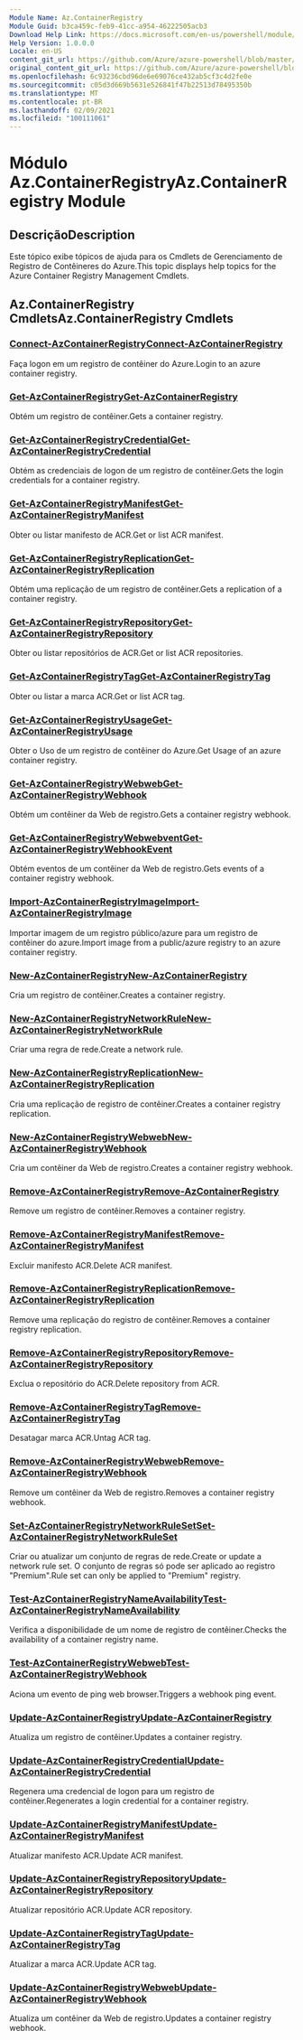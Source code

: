 ```yaml
---
Module Name: Az.ContainerRegistry
Module Guid: b3ca459c-feb9-41cc-a954-46222505acb3
Download Help Link: https://docs.microsoft.com/en-us/powershell/module/az.containerregistry
Help Version: 1.0.0.0
Locale: en-US
content_git_url: https://github.com/Azure/azure-powershell/blob/master/src/ContainerRegistry/ContainerRegistry/help/Az.ContainerRegistry.md
original_content_git_url: https://github.com/Azure/azure-powershell/blob/master/src/ContainerRegistry/ContainerRegistry/help/Az.ContainerRegistry.md
ms.openlocfilehash: 6c93236cbd96de6e69076ce432ab5cf3c4d2fe0e
ms.sourcegitcommit: c05d3d669b5631e526841f47b22513d78495350b
ms.translationtype: MT
ms.contentlocale: pt-BR
ms.lasthandoff: 02/09/2021
ms.locfileid: "100111061"
---
```

# <span data-ttu-id="48189-101">Módulo Az.ContainerRegistry</span><span class="sxs-lookup"><span data-stu-id="48189-101">Az.ContainerRegistry Module</span></span>
## <span data-ttu-id="48189-102">Descrição</span><span class="sxs-lookup"><span data-stu-id="48189-102">Description</span></span>
<span data-ttu-id="48189-103">Este tópico exibe tópicos de ajuda para os Cmdlets de Gerenciamento de Registro de Contêineres do Azure.</span><span class="sxs-lookup"><span data-stu-id="48189-103">This topic displays help topics for the Azure Container Registry Management Cmdlets.</span></span>

## <span data-ttu-id="48189-104">Az.ContainerRegistry Cmdlets</span><span class="sxs-lookup"><span data-stu-id="48189-104">Az.ContainerRegistry Cmdlets</span></span>
### [<span data-ttu-id="48189-105">Connect-AzContainerRegistry</span><span class="sxs-lookup"><span data-stu-id="48189-105">Connect-AzContainerRegistry</span></span>](Connect-AzContainerRegistry.md)
<span data-ttu-id="48189-106">Faça logon em um registro de contêiner do Azure.</span><span class="sxs-lookup"><span data-stu-id="48189-106">Login to an azure container registry.</span></span>

### [<span data-ttu-id="48189-107">Get-AzContainerRegistry</span><span class="sxs-lookup"><span data-stu-id="48189-107">Get-AzContainerRegistry</span></span>](Get-AzContainerRegistry.md)
<span data-ttu-id="48189-108">Obtém um registro de contêiner.</span><span class="sxs-lookup"><span data-stu-id="48189-108">Gets a container registry.</span></span>

### [<span data-ttu-id="48189-109">Get-AzContainerRegistryCredential</span><span class="sxs-lookup"><span data-stu-id="48189-109">Get-AzContainerRegistryCredential</span></span>](Get-AzContainerRegistryCredential.md)
<span data-ttu-id="48189-110">Obtém as credenciais de logon de um registro de contêiner.</span><span class="sxs-lookup"><span data-stu-id="48189-110">Gets the login credentials for a container registry.</span></span>

### [<span data-ttu-id="48189-111">Get-AzContainerRegistryManifest</span><span class="sxs-lookup"><span data-stu-id="48189-111">Get-AzContainerRegistryManifest</span></span>](Get-AzContainerRegistryManifest.md)
<span data-ttu-id="48189-112">Obter ou listar manifesto de ACR.</span><span class="sxs-lookup"><span data-stu-id="48189-112">Get or list ACR manifest.</span></span> 

### [<span data-ttu-id="48189-113">Get-AzContainerRegistryReplication</span><span class="sxs-lookup"><span data-stu-id="48189-113">Get-AzContainerRegistryReplication</span></span>](Get-AzContainerRegistryReplication.md)
<span data-ttu-id="48189-114">Obtém uma replicação de um registro de contêiner.</span><span class="sxs-lookup"><span data-stu-id="48189-114">Gets a replication of a container registry.</span></span>

### [<span data-ttu-id="48189-115">Get-AzContainerRegistryRepository</span><span class="sxs-lookup"><span data-stu-id="48189-115">Get-AzContainerRegistryRepository</span></span>](Get-AzContainerRegistryRepository.md)
<span data-ttu-id="48189-116">Obter ou listar repositórios de ACR.</span><span class="sxs-lookup"><span data-stu-id="48189-116">Get or list ACR repositories.</span></span>

### [<span data-ttu-id="48189-117">Get-AzContainerRegistryTag</span><span class="sxs-lookup"><span data-stu-id="48189-117">Get-AzContainerRegistryTag</span></span>](Get-AzContainerRegistryTag.md)
<span data-ttu-id="48189-118">Obter ou listar a marca ACR.</span><span class="sxs-lookup"><span data-stu-id="48189-118">Get or list ACR tag.</span></span> 

### [<span data-ttu-id="48189-119">Get-AzContainerRegistryUsage</span><span class="sxs-lookup"><span data-stu-id="48189-119">Get-AzContainerRegistryUsage</span></span>](Get-AzContainerRegistryUsage.md)
<span data-ttu-id="48189-120">Obter o Uso de um registro de contêiner do Azure.</span><span class="sxs-lookup"><span data-stu-id="48189-120">Get Usage of an azure container registry.</span></span>

### [<span data-ttu-id="48189-121">Get-AzContainerRegistryWebweb</span><span class="sxs-lookup"><span data-stu-id="48189-121">Get-AzContainerRegistryWebhook</span></span>](Get-AzContainerRegistryWebhook.md)
<span data-ttu-id="48189-122">Obtém um contêiner da Web de registro.</span><span class="sxs-lookup"><span data-stu-id="48189-122">Gets a container registry webhook.</span></span>

### [<span data-ttu-id="48189-123">Get-AzContainerRegistryWebwebvent</span><span class="sxs-lookup"><span data-stu-id="48189-123">Get-AzContainerRegistryWebhookEvent</span></span>](Get-AzContainerRegistryWebhookEvent.md)
<span data-ttu-id="48189-124">Obtém eventos de um contêiner da Web de registro.</span><span class="sxs-lookup"><span data-stu-id="48189-124">Gets events of a container registry webhook.</span></span>

### [<span data-ttu-id="48189-125">Import-AzContainerRegistryImage</span><span class="sxs-lookup"><span data-stu-id="48189-125">Import-AzContainerRegistryImage</span></span>](Import-AzContainerRegistryImage.md)
<span data-ttu-id="48189-126">Importar imagem de um registro público/azure para um registro de contêiner do azure.</span><span class="sxs-lookup"><span data-stu-id="48189-126">Import image from a public/azure registry to an azure container registry.</span></span>

### [<span data-ttu-id="48189-127">New-AzContainerRegistry</span><span class="sxs-lookup"><span data-stu-id="48189-127">New-AzContainerRegistry</span></span>](New-AzContainerRegistry.md)
<span data-ttu-id="48189-128">Cria um registro de contêiner.</span><span class="sxs-lookup"><span data-stu-id="48189-128">Creates a container registry.</span></span>

### [<span data-ttu-id="48189-129">New-AzContainerRegistryNetworkRule</span><span class="sxs-lookup"><span data-stu-id="48189-129">New-AzContainerRegistryNetworkRule</span></span>](New-AzContainerRegistryNetworkRule.md)
<span data-ttu-id="48189-130">Criar uma regra de rede.</span><span class="sxs-lookup"><span data-stu-id="48189-130">Create a network rule.</span></span>

### [<span data-ttu-id="48189-131">New-AzContainerRegistryReplication</span><span class="sxs-lookup"><span data-stu-id="48189-131">New-AzContainerRegistryReplication</span></span>](New-AzContainerRegistryReplication.md)
<span data-ttu-id="48189-132">Cria uma replicação de registro de contêiner.</span><span class="sxs-lookup"><span data-stu-id="48189-132">Creates a container registry replication.</span></span>

### [<span data-ttu-id="48189-133">New-AzContainerRegistryWebweb</span><span class="sxs-lookup"><span data-stu-id="48189-133">New-AzContainerRegistryWebhook</span></span>](New-AzContainerRegistryWebhook.md)
<span data-ttu-id="48189-134">Cria um contêiner da Web de registro.</span><span class="sxs-lookup"><span data-stu-id="48189-134">Creates a container registry webhook.</span></span>

### [<span data-ttu-id="48189-135">Remove-AzContainerRegistry</span><span class="sxs-lookup"><span data-stu-id="48189-135">Remove-AzContainerRegistry</span></span>](Remove-AzContainerRegistry.md)
<span data-ttu-id="48189-136">Remove um registro de contêiner.</span><span class="sxs-lookup"><span data-stu-id="48189-136">Removes a container registry.</span></span>

### [<span data-ttu-id="48189-137">Remove-AzContainerRegistryManifest</span><span class="sxs-lookup"><span data-stu-id="48189-137">Remove-AzContainerRegistryManifest</span></span>](Remove-AzContainerRegistryManifest.md)
<span data-ttu-id="48189-138">Excluir manifesto ACR.</span><span class="sxs-lookup"><span data-stu-id="48189-138">Delete ACR manifest.</span></span> 

### [<span data-ttu-id="48189-139">Remove-AzContainerRegistryReplication</span><span class="sxs-lookup"><span data-stu-id="48189-139">Remove-AzContainerRegistryReplication</span></span>](Remove-AzContainerRegistryReplication.md)
<span data-ttu-id="48189-140">Remove uma replicação do registro de contêiner.</span><span class="sxs-lookup"><span data-stu-id="48189-140">Removes a container registry replication.</span></span>

### [<span data-ttu-id="48189-141">Remove-AzContainerRegistryRepository</span><span class="sxs-lookup"><span data-stu-id="48189-141">Remove-AzContainerRegistryRepository</span></span>](Remove-AzContainerRegistryRepository.md)
<span data-ttu-id="48189-142">Exclua o repositório do ACR.</span><span class="sxs-lookup"><span data-stu-id="48189-142">Delete repository from ACR.</span></span>

### [<span data-ttu-id="48189-143">Remove-AzContainerRegistryTag</span><span class="sxs-lookup"><span data-stu-id="48189-143">Remove-AzContainerRegistryTag</span></span>](Remove-AzContainerRegistryTag.md)
<span data-ttu-id="48189-144">Desatagar marca ACR.</span><span class="sxs-lookup"><span data-stu-id="48189-144">Untag ACR tag.</span></span>

### [<span data-ttu-id="48189-145">Remove-AzContainerRegistryWebweb</span><span class="sxs-lookup"><span data-stu-id="48189-145">Remove-AzContainerRegistryWebhook</span></span>](Remove-AzContainerRegistryWebhook.md)
<span data-ttu-id="48189-146">Remove um contêiner da Web de registro.</span><span class="sxs-lookup"><span data-stu-id="48189-146">Removes a container registry webhook.</span></span>

### [<span data-ttu-id="48189-147">Set-AzContainerRegistryNetworkRuleSet</span><span class="sxs-lookup"><span data-stu-id="48189-147">Set-AzContainerRegistryNetworkRuleSet</span></span>](Set-AzContainerRegistryNetworkRuleSet.md)
<span data-ttu-id="48189-148">Criar ou atualizar um conjunto de regras de rede.</span><span class="sxs-lookup"><span data-stu-id="48189-148">Create or update a network rule set.</span></span> <span data-ttu-id="48189-149">O conjunto de regras só pode ser aplicado ao registro "Premium".</span><span class="sxs-lookup"><span data-stu-id="48189-149">Rule set can only be applied to "Premium" registry.</span></span>

### [<span data-ttu-id="48189-150">Test-AzContainerRegistryNameAvailability</span><span class="sxs-lookup"><span data-stu-id="48189-150">Test-AzContainerRegistryNameAvailability</span></span>](Test-AzContainerRegistryNameAvailability.md)
<span data-ttu-id="48189-151">Verifica a disponibilidade de um nome de registro de contêiner.</span><span class="sxs-lookup"><span data-stu-id="48189-151">Checks the availability of a container registry name.</span></span>

### [<span data-ttu-id="48189-152">Test-AzContainerRegistryWebweb</span><span class="sxs-lookup"><span data-stu-id="48189-152">Test-AzContainerRegistryWebhook</span></span>](Test-AzContainerRegistryWebhook.md)
<span data-ttu-id="48189-153">Aciona um evento de ping web browser.</span><span class="sxs-lookup"><span data-stu-id="48189-153">Triggers a webhook ping event.</span></span>

### [<span data-ttu-id="48189-154">Update-AzContainerRegistry</span><span class="sxs-lookup"><span data-stu-id="48189-154">Update-AzContainerRegistry</span></span>](Update-AzContainerRegistry.md)
<span data-ttu-id="48189-155">Atualiza um registro de contêiner.</span><span class="sxs-lookup"><span data-stu-id="48189-155">Updates a container registry.</span></span>

### [<span data-ttu-id="48189-156">Update-AzContainerRegistryCredential</span><span class="sxs-lookup"><span data-stu-id="48189-156">Update-AzContainerRegistryCredential</span></span>](Update-AzContainerRegistryCredential.md)
<span data-ttu-id="48189-157">Regenera uma credencial de logon para um registro de contêiner.</span><span class="sxs-lookup"><span data-stu-id="48189-157">Regenerates a login credential for a container registry.</span></span>

### [<span data-ttu-id="48189-158">Update-AzContainerRegistryManifest</span><span class="sxs-lookup"><span data-stu-id="48189-158">Update-AzContainerRegistryManifest</span></span>](Update-AzContainerRegistryManifest.md)
<span data-ttu-id="48189-159">Atualizar manifesto ACR.</span><span class="sxs-lookup"><span data-stu-id="48189-159">Update ACR manifest.</span></span> 

### [<span data-ttu-id="48189-160">Update-AzContainerRegistryRepository</span><span class="sxs-lookup"><span data-stu-id="48189-160">Update-AzContainerRegistryRepository</span></span>](Update-AzContainerRegistryRepository.md)
<span data-ttu-id="48189-161">Atualizar repositório ACR.</span><span class="sxs-lookup"><span data-stu-id="48189-161">Update ACR repository.</span></span>

### [<span data-ttu-id="48189-162">Update-AzContainerRegistryTag</span><span class="sxs-lookup"><span data-stu-id="48189-162">Update-AzContainerRegistryTag</span></span>](Update-AzContainerRegistryTag.md)
<span data-ttu-id="48189-163">Atualizar a marca ACR.</span><span class="sxs-lookup"><span data-stu-id="48189-163">Update ACR tag.</span></span>

### [<span data-ttu-id="48189-164">Update-AzContainerRegistryWebweb</span><span class="sxs-lookup"><span data-stu-id="48189-164">Update-AzContainerRegistryWebhook</span></span>](Update-AzContainerRegistryWebhook.md)
<span data-ttu-id="48189-165">Atualiza um contêiner da Web de registro.</span><span class="sxs-lookup"><span data-stu-id="48189-165">Updates a container registry webhook.</span></span>

